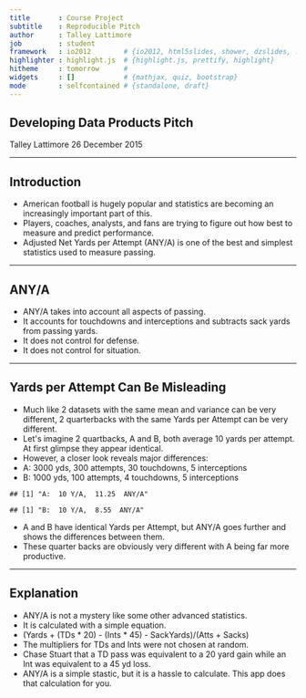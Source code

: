 ```yaml
---
title       : Course Project
subtitle    : Reproducible Pitch
author      : Talley Lattimore
job         : student
framework   : io2012        # {io2012, html5slides, shower, dzslides, ...}
highlighter : highlight.js  # {highlight.js, prettify, highlight}
hitheme     : tomorrow      # 
widgets     : []            # {mathjax, quiz, bootstrap}
mode        : selfcontained # {standalone, draft}
---
```


## Developing Data Products Pitch
Talley Lattimore
26 December 2015

---

## Introduction

* American football is hugely popular and statistics are becoming an increasingly important part of this.
* Players, coaches, analysts, and fans are trying to figure out how best to measure and predict performance.
* Adjusted Net Yards per Attempt (ANY/A) is one of the best and simplest statistics used to measure passing.


---

## ANY/A

* ANY/A takes into account all aspects of passing.
* It accounts for touchdowns and interceptions and subtracts sack yards from passing yards.
* It does not control for defense.
* It does not control for situation.

---

## Yards per Attempt Can Be Misleading

* Much like 2 datasets with the same mean and variance can be very different, 2 quarterbacks with the same Yards per Attempt can be very different.
* Let's imagine 2 quartbacks, A and B, both average 10 yards per attempt. At first glimpse they appear identical.
* However, a closer look reveals major differences:
* A: 3000 yds, 300 attempts, 30 touchdowns, 5 interceptions
* B: 1000 yds, 100 attempts, 4 touchdowns, 5 interceptions

```
## [1] "A:  10 Y/A,  11.25  ANY/A"
```

```
## [1] "B:  10 Y/A,  8.55  ANY/A"
```
* A and B have identical Yards per Attempt, but ANY/A goes further and shows the differences between them.
* These quarter backs are obviously very different with A being far more productive.

---

## Explanation

* ANY/A is not a mystery like some other advanced statistics.
* It is calculated with a simple equation.
* (Yards + (TDs * 20) - (Ints * 45) - SackYards)/(Atts + Sacks)
* The multipliers for TDs and Ints were not chosen at random.
* Chase Stuart that a TD pass was equivalent to a 20 yard gain while an Int was equivalent to a 45 yd loss.
* ANY/A is a simple stastic, but it is a hassle to calculate. This app does that calculation for you.
